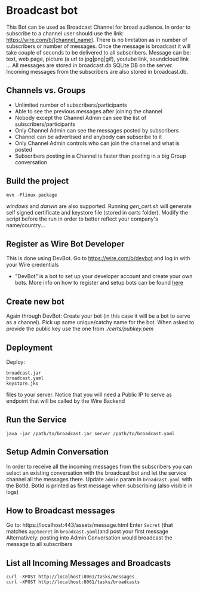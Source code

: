 # Broadcast bot
 This Bot can be used as Broadcast Channel for broad audience. In order to subscribe to a channel user should use the link:
  https://wire.com/b/[channel_name]. There is no limitation as in number of subscribers or number of messages. 
  Once the message is broadcast it will take couple of seconds to be delivered to all subscribers. 
  Message can be: text, web page, picture (a url to jpg|png|gif), youtube link, soundcloud link ... 
  All messages are stored in broadcast.db SQLite DB on the server. Incoming messages from the subscribers are also stored in broadcast.db. 
  
## Channels vs. Groups
 - Unlimited number of subscribers/participants
 - Able to see the previous messages after joining the channel
 - Nobody except the Channel Admin can see the list of subscribers/participants
 - Only Channel Admin can see the messages posted by subscribers
 - Channel can be advertised and anybody can subscribe to it
 - Only Channel Admin controls who can join the channel and what is posted
 - Subscribers posting in a Channel is faster than posting in a big Group conversation

## Build the project
 ```
 mvn -Plinux package
 ```
 
*windows* and *darwin* are also supported. Running *gen_cert.sh* will generate self signed certificate and keystore file
 (stored in *certs* folder). Modify the script before the run in order to better reflect your company's name/country...

## Register as Wire Bot Developer 
This is done using DevBot. Go to https://wire.com/b/devbot and log in with your Wire credentials 
- "DevBot" is a bot to set up your developer account and create your own bots. 
More info on how to register and setup bots can be found [here](https://github.com/wireapp/wire-bot-java)

## Create new bot
Again through DevBot: Create your bot (in this case it will be a bot to serve as a channel). 
Pick up some unique/catchy name for the bot. When asked to provide the public key use the one from *./certs/pubkey.pem*

## Deployment
Deploy:
```
broadcast.jar
broadcast.yaml
keystore.jks
```
files to your server. Notice that you will need a Public IP to serve as endpoint that will be called by the Wire Backend

## Run the Service
```
java -jar /path/to/broadcast.jar server /path/to/broadcast.yaml
```

## Setup Admin Conversation
In order to receive all the incoming messages from the subscribers you can select an existing conversation with the broadcast bot
 and let the service channel all the messages there. Update `admin` param in `broadcast.yaml` with the BotId.
BotId is printed as first message when subscribing (also visible in logs)

## How to Broadcast messages
Go to: https://localhost:443/assets/message.html Enter `Secret` (that matches `appSecret` in `broadcast.yaml`)and post your first message
Alternatively: posting into Admin Conversation would broadcast the message to all subscribers

## List all Incoming Messages and Broadcasts
 ```
 curl -XPOST http://localhost:8061/tasks/messages
 curl -XPOST http://localhost:8061/tasks/broadcasts
 ```
